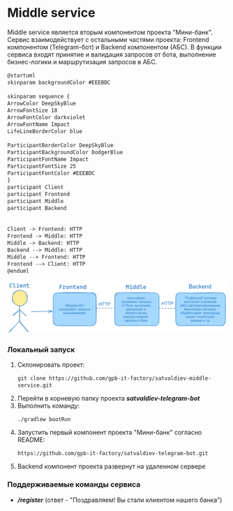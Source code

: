 # Middle service
Middle service является вторым компонентом проекта "Мини-банк". Сервис взаимодействует с остальными частями проекта: Frontend компонентом (Telegram-бот) и Backend компонентом (АБС).
В функции сервиса входят принятие и валидация запросов от бота, выполнение бизнес-логики и маршрутизация запросов в АБС.

```plantuml
@startuml
skinparam backgroundColor #EEEBDC

skinparam sequence {
ArrowColor DeepSkyBlue
ArrowFontSize 18
ArrowFontColor darkviolet
ArrowFontName Impact
LifeLineBorderColor blue

ParticipantBorderColor DeepSkyBlue
ParticipantBackgroundColor DodgerBlue
ParticipantFontName Impact
ParticipantFontSize 25
ParticipantFontColor #EEEBDC
}
participant Client
participant Frontend 
participant Middle 
participant Backend 


Client -> Frontend: HTTP
Frontend -> Middle: HTTP
Middle -> Backend: HTTP
Backend --> Middle: HTTP
Middle --> Frontend: HTTP
Frontend --> Client: HTTP
@enduml
```

![Image](image.png)

### Локальный запуск
1. Склонировать проект:
   ```
   git clone https://github.com/gpb-it-factory/satvaldiev-middle-service.git
   ```
2. Перейти в корневую папку проекта ___satvaldiev-telegram-bot___
3. Выполнить команду:
   ```
   ./gradlew bootRun
   ```
4. Запустить первый компонент проекта "Мини-банк" согласно README:
   ```
   https://github.com/gpb-it-factory/satvaldiev-telegram-bot.git
   ```
5. Backend компонент проекта развернут на удаленном сервере

### Поддерживаемые команды сервиса
- ___/register___ (ответ - "Поздравляем! Вы стали клиентом нашего банка")